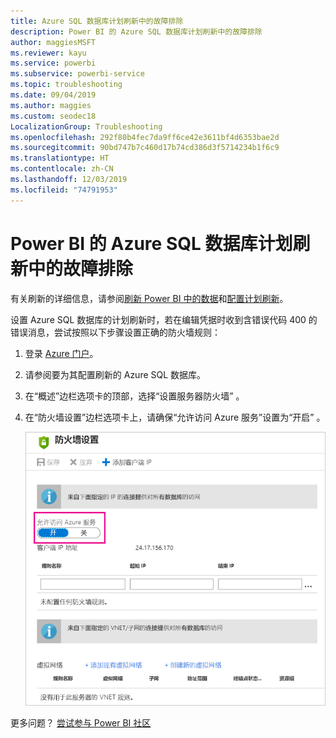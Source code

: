 ```yaml
---
title: Azure SQL 数据库计划刷新中的故障排除
description: Power BI 的 Azure SQL 数据库计划刷新中的故障排除
author: maggiesMSFT
ms.reviewer: kayu
ms.service: powerbi
ms.subservice: powerbi-service
ms.topic: troubleshooting
ms.date: 09/04/2019
ms.author: maggies
ms.custom: seodec18
LocalizationGroup: Troubleshooting
ms.openlocfilehash: 292f80b4fec7da9ff6ce42e3611bf4d6353bae2d
ms.sourcegitcommit: 90bd747b7c460d17b74cd386d3f5714234b1f6c9
ms.translationtype: HT
ms.contentlocale: zh-CN
ms.lasthandoff: 12/03/2019
ms.locfileid: "74791953"
---
```

# <a name="troubleshooting-scheduled-refresh-for-azure-sql-databases-in-power-bi"></a>Power BI 的 Azure SQL 数据库计划刷新中的故障排除

有关刷新的详细信息，请参阅[刷新 Power BI 中的数据](refresh-data.md)和[配置计划刷新](refresh-scheduled-refresh.md)。

设置 Azure SQL 数据库的计划刷新时，若在编辑凭据时收到含错误代码 400 的错误消息，尝试按照以下步骤设置正确的防火墙规则：

1. 登录 [Azure 门户](https://portal.azure.com)。

1. 请参阅要为其配置刷新的 Azure SQL 数据库。

1. 在“概述”边栏选项卡的顶部，选择“设置服务器防火墙”   。

1. 在“防火墙设置”边栏选项卡上，请确保“允许访问 Azure 服务”设置为“开启”    。

    ![Azure 允许的服务](media/service-admin-troubleshooting-scheduled-refresh-azure-sql-databases/azurerefresh.png)  

更多问题？ [尝试参与 Power BI 社区](https://community.powerbi.com/)
